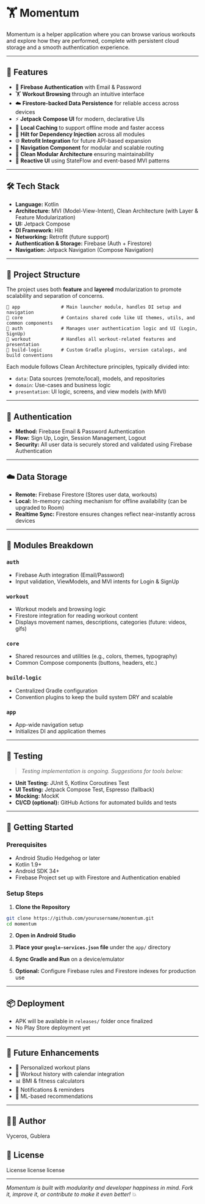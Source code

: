 # 🏋️ Momentum

Momentum is a helper application where you can browse various workouts and explore how they are performed, complete with persistent cloud storage and a smooth authentication experience.

---

## 📱 Features

- 🔐 **Firebase Authentication** with Email & Password
- 🏋️ **Workout Browsing** through an intuitive interface
- ☁️ **Firestore-backed Data Persistence** for reliable access across devices
- ⚡ **Jetpack Compose UI** for modern, declarative UIs
- 🔁 **Local Caching** to support offline mode and faster access
- 💉 **Hilt for Dependency Injection** across all modules
- 🌐 **Retrofit Integration** for future API-based expansion
- 🧭 **Navigation Component** for modular and scalable routing
- 🧱 **Clean Modular Architecture** ensuring maintainability
- 🔄 **Reactive UI** using StateFlow and event-based MVI patterns

---

## 🛠️ Tech Stack

- **Language:** Kotlin
- **Architecture:** MVI (Model-View-Intent), Clean Architecture (with Layer & Feature Modularization)
- **UI:** Jetpack Compose
- **DI Framework:** Hilt
- **Networking:** Retrofit (future support)
- **Authentication & Storage:** Firebase (Auth + Firestore)
- **Navigation:** Jetpack Navigation (Compose Navigation)

---

## 📂 Project Structure

The project uses both **feature** and **layered** modularization to promote scalability and separation of concerns.

```
📁 app               # Main launcher module, handles DI setup and navigation
📁 core              # Contains shared code like UI themes, utils, and common components
📁 auth              # Manages user authentication logic and UI (Login, SignUp)
📁 workout           # Handles all workout-related features and presentation
📁 build-logic       # Custom Gradle plugins, version catalogs, and build conventions
```

Each module follows Clean Architecture principles, typically divided into:

- `data`: Data sources (remote/local), models, and repositories
- `domain`: Use-cases and business logic
- `presentation`: UI logic, screens, and view models (with MVI)

---

## 🔐 Authentication

- **Method:** Firebase Email & Password Authentication
- **Flow:** Sign Up, Login, Session Management, Logout
- **Security:** All user data is securely stored and validated using Firebase Authentication

---

## ☁️ Data Storage

- **Remote:** Firebase Firestore (Stores user data, workouts)
- **Local:** In-memory caching mechanism for offline availability (can be upgraded to Room)
- **Realtime Sync:** Firestore ensures changes reflect near-instantly across devices

---

## 📆 Modules Breakdown

### `auth`

- Firebase Auth integration (Email/Password)
- Input validation, ViewModels, and MVI intents for Login & SignUp

### `workout`

- Workout models and browsing logic
- Firestore integration for reading workout content
- Displays movement names, descriptions, categories (future: videos, gifs)

### `core`

- Shared resources and utilities (e.g., colors, themes, typography)
- Common Compose components (buttons, headers, etc.)

### `build-logic`

- Centralized Gradle configuration
- Convention plugins to keep the build system DRY and scalable

### `app`

- App-wide navigation setup
- Initializes DI and application themes

---

## 🧪 Testing

> *Testing implementation is ongoing. Suggestions for tools below:*

- **Unit Testing:** JUnit 5, Kotlinx Coroutines Test
- **UI Testing:** Jetpack Compose Test, Espresso (fallback)
- **Mocking:** MockK
- **CI/CD (optional):** GitHub Actions for automated builds and tests

---

## 🚀 Getting Started

### Prerequisites

- Android Studio Hedgehog or later
- Kotlin 1.9+
- Android SDK 34+
- Firebase Project set up with Firestore and Authentication enabled

### Setup Steps

1. **Clone the Repository**
```bash
git clone https://github.com/yourusername/momentum.git
cd momentum
```

2. **Open in Android Studio**

3. **Place your `google-services.json` file** under the `app/` directory

4. **Sync Gradle and Run** on a device/emulator

5. **Optional:** Configure Firebase rules and Firestore indexes for production use

---

## 📦 Deployment

- APK will be available in `releases/` folder once finalized
- No Play Store deployment yet

---

## 🌟 Future Enhancements

- 💪 Personalized workout plans
- 📆 Workout history with calendar integration
- 📊 BMI & fitness calculators
- 🔔 Notifications & reminders
- 🧠 ML-based recommendations

---

## 🧑‍💻 Author

Vyceros,
Gublera

## 📝 License

License license license

---

 *Momentum is built with modularity and developer happiness in mind. Fork it, improve it, or contribute to make it even better!* 💥

